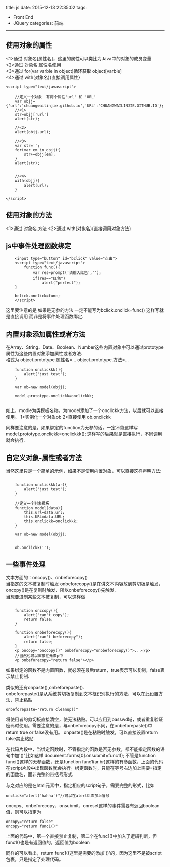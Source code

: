 title: js
date: 2015-12-13 22:35:02
tags: 
- Front End
- JQuery
categories: 前端
---

使用对象的属性                                                                                                                                                                                                                                                                                                                                                                                                                                                                                                                                                                                                                                                                                                                                                                                                                                                                               
---
<1>通过 对象名[属性名]，这里的属性可以类比为Java中的对象的成员变量    
<2>通过 对象名.属性名使用  
<3>通过 for(var varble in object)循环获取 object[varble]  
<4>通过 with(对象名){直接调用属性} 

<!--more-->
```
<script type="text/javascript">

	//定义一个对象  有两个属性'url' 和 'URL'
	var objj={'url':'chuangwailinjie.github.io','URL':'CHUANGWAILINJIE.GITHUB.IO'};
	//<1>
	str=objj['url']
	alert(str);

	//<2>
	alert(objj.url);

	//<3>
	var str='';
	for(var em in objj){
		str+=objj[em];
	}
	alert(str);
	

	//<4>
	with(objj){
		alert(url);
	}

</script>

```

使用对象的方法
---
<1>通过 对象名.方法
<2>通过 with(对象名){直接调用对象方法}

js中事件处理函数绑定
---
```
	<input type="button" id="bclick" value="点击">
	<script type="text/javascript">
		function func(){
			var res=prompt('请输入红色','');
			if(res=="红色")
				alert("perfect");
	}

	bclick.onclick=func;
	</script>
```
这里要注意的是  如果是无参的方法  一定不能写为bclick.onclick=func() 这样写就是直接调用 而非是将事件处理函数绑定.


内置对象添加属性或者方法
---
在Array、String、Date、Boolean、Number这些内置对象中可以通过prototype属性为这些内置对象添加属性或者方法.  
格式为 
	object.prototype.属性名=...
	object.prototype.方法=...

```
	function onclickkk(){
		alert('just test');
	}

	var ob=new model(objj);

	model.prototype.onclickk=onclickkk;


```

如上，modle为类模板名称，为model添加了一个onclickk方法，以后就可以直接使用。
1>实例化一个对象ob
2>直接使用 ob.onclickk

同样要注意的是，如果绑定的function为无参的话，一定不能这样写
	model.prototype.onclickk=onclickkk();
这样写的后果就是直接执行，不同调用就会执行.  


自定义对象-属性或者方法
---
当然这里只是一个简单的示例，如果不是使用内置对象，可以直接这样声明方法:

```

	function onclickkk(ar){
		alert('just test');
	}

	//定义一个对象模板
	function model(data){
		this.url=data.url;
		this.URL=data.URL;
		this.onclickk=onclickkk;
	}

	var ob=new model(objj);


	ob.onclickk('');

```

一些事件处理
---
文本方面的：oncopy()、onbeforecopy()  
当指定的文本被复制时触发 onbeforecopy()是在讲文本内容放到剪切板是触发，oncopy()是在复制时触发，所以onbeforecopy()先触发.  
当想要进制某些文本被复制，可以这样做
```

	function onccopy(){
		alert("can't copy");
		return false;
	}

	function onbbeforecopy(){
		alert("can't beforecopy");
		return false;
	}
	<p oncopy="onccopy()" onbeforecopy="onbbeforecopy()">...</p>  
	//当然也可以直接在元素p中  
	<p onbeforecopy="return false"></p>  

```  

如果绑定的函数不是内置函数，就必须在最后return，true表示可以复制，false表示禁止复制.    



类似的还有onpaste(),onbeforepaste().  
onbeforepaste()是从系统剪切板复制到文本框识别执行的方法，可以在此设置方法，禁止粘贴  


	onbeforepaste="return cleanup()"  


将使用者的剪切板直接清空，使无法粘贴。可以应用到passwd域，或者重复验证密码时使用。需要注意的是，与onbeforecopy不同，在onbeforepaste()中return true or false没有用。
onpaste()是在粘贴时触发，可以直接设置return false禁止粘贴.


在<script></script>代码片段中，当绑定函数时，不管指定的函数是否无参数，都不能指定函数的语句中加'()',比如这样
	document.forms[0].onsubmit=func1();
不管是function funci()这样的无参函数，还是function func1(ar.br)这样的有参函数，上面的代码在script片段中出现函数就会执行。绑定函数时，只能在等号右边加上需要=指定的函数名，而非完整的带括号形式.  


与之对应的是在html元素中，指定相应的script句子，需要完整的形式，比如

	onclick="alert('hahha')"//可以在alert后面加上冒号  

oncopy、onbeforecopy、onsubmit、onreset这样的事件需要有返回boolean值，则可以指定为

	oncopy="return false"
	oncopy="return func1()"

上面的代码中，第一个直接禁止复制，第二个在func1()中加入了逻辑判断，但func1()也是有返回值的，返回值为boolean  
  
同样的可以看出，return func1()这里是需要的添加'()'的，因为这里不是被script包裹，只是指定了处理代码。



		


